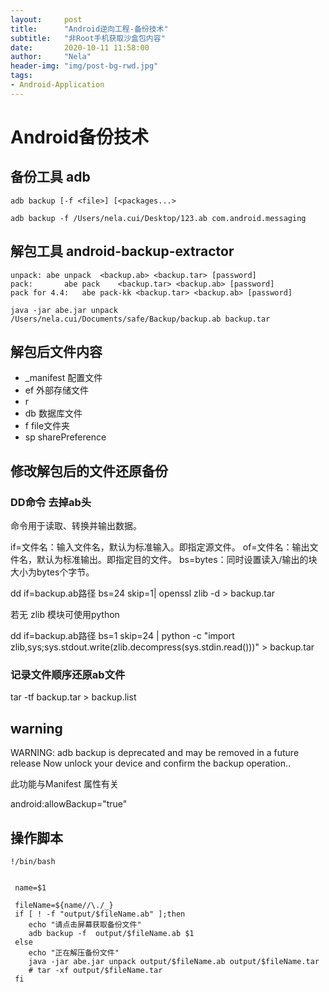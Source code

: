 ```yaml
---
layout:     post
title:      "Android逆向工程-备份技术"
subtitle:   "非Root手机获取沙盒包内容"
date:       2020-10-11 11:58:00
author:     "Nela"
header-img: "img/post-bg-rwd.jpg"
tags:
- Android-Application
---
```

# Android备份技术

## 备份工具 adb 
    
    adb backup [-f <file>] [<packages...>
   
    adb backup -f /Users/nela.cui/Desktop/123.ab com.android.messaging 
  
## 解包工具 android-backup-extractor
    
    unpack:	abe unpack	<backup.ab> <backup.tar> [password]
    pack:		abe pack	<backup.tar> <backup.ab> [password]
    pack for 4.4:	abe pack-kk	<backup.tar> <backup.ab> [password]
    
    java -jar abe.jar unpack /Users/nela.cui/Documents/safe/Backup/backup.ab backup.tar 

## 解包后文件内容

- _manifest	配置文件
- ef 外部存储文件
- r
- db 数据库文件
- f file文件夹
- sp sharePreference

## 修改解包后的文件还原备份

### DD命令 去掉ab头

命令用于读取、转换并输出数据。

if=文件名：输入文件名，默认为标准输入。即指定源文件。
of=文件名：输出文件名，默认为标准输出。即指定目的文件。
bs=bytes：同时设置读入/输出的块大小为bytes个字节。

dd if=backup.ab路径 bs=24 skip=1| openssl zlib -d > backup.tar

若无 zlib 模块可使用python 

dd if=backup.ab路径 bs=1 skip=24 | python -c "import zlib,sys;sys.stdout.write(zlib.decompress(sys.stdin.read()))" > backup.tar

### 记录文件顺序还原ab文件

tar -tf backup.tar > backup.list 


## warning 

WARNING: adb backup is deprecated and may be removed in a future release
Now unlock your device and confirm the backup operation..

此功能与Manifest 属性有关

android:allowBackup="true"

## 操作脚本

```
!/bin/bash


 name=$1

 fileName=${name//\./_}
 if [ ! -f "output/$fileName.ab" ];then
 	echo "请点击屏幕获取备份文件"
 	adb backup -f  output/$fileName.ab $1
 else
 	echo "正在解压备份文件"
  	java -jar abe.jar unpack output/$fileName.ab output/$fileName.tar 
  	# tar -xf output/$fileName.tar
 fi
```
